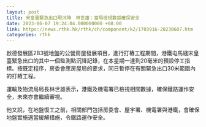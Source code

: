 ```yaml
---
layout: post
title: 宋皇臺緊急出口現沉降　林世雄：當局檢視數據確保安全
date: 2023-06-07 19:24:04.000000000 +08:00
link: https://news.rthk.hk/rthk/ch/component/k2/1703916-20230607.htm
categories: rthk
---
```


啟德發展區2B3號地盤的公營房屋發展項目，進行打樁工程期間，港鐵屯馬綫宋皇臺緊急出口的其中一個監測點沉降記錄，在本星期一達到20毫米的預設停工指標。按既定程序，房委會應房屋局的要求，同日暫停在有關緊急出口30米範圍內的打樁工程。

運輸及物流局局長林世雄表示，港鐵及機電署已檢視相關數據，確保鐵路運作安全，未來亦會繼續審視。

他又說，在地盤復工之前，相關部門包括房委會、屋宇署、機電署與港鐵，會確保地盤實施適當緩解措施，令鐵路運作安全。

